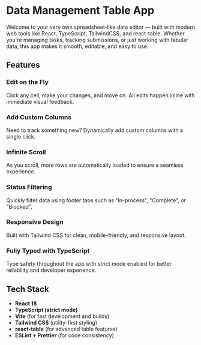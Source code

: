 # Data Management Table App

Welcome to your very own spreadsheet-like data editor — built with modern web tools like React, TypeScript, TailwindCSS, and react-table. Whether you're managing tasks, tracking submissions, or just working with tabular data, this app makes it smooth, editable, and easy to use.

## Features

### Edit on the Fly
Click any cell, make your changes, and move on. All edits happen inline with immediate visual feedback.

### Add Custom Columns
Need to track something new? Dynamically add custom columns with a single click.

### Infinite Scroll
As you scroll, more rows are automatically loaded to ensure a seamless experience.

### Status Filtering
Quickly filter data using footer tabs such as "In-process", "Complete", or "Blocked".

### Responsive Design
Built with Tailwind CSS for clean, mobile-friendly, and responsive layout.

### Fully Typed with TypeScript
Type safety throughout the app with strict mode enabled for better reliability and developer experience.

## Tech Stack

- **React 18**
- **TypeScript (strict mode)**
- **Vite** (for fast development and builds)
- **Tailwind CSS** (utility-first styling)
- **react-table** (for advanced table features)
- **ESLint + Prettier** (for code consistency)